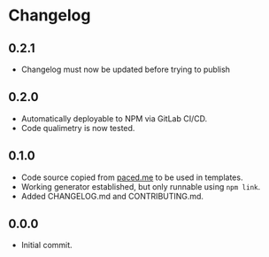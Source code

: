 # Changelog

## 0.2.1

- Changelog must now be updated before trying to publish

## 0.2.0

- Automatically deployable to NPM via GitLab CI/CD.
- Code qualimetry is now tested.

## 0.1.0

- Code source copied from [paced.me](https://gitlab.com/papapastry/paced.me) to be used in templates.
- Working generator established, but only runnable using `npm link`.
- Added CHANGELOG.md and CONTRIBUTING.md.

## 0.0.0

- Initial commit.
